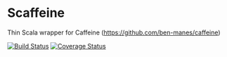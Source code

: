 # Scaffeine
Thin Scala wrapper for Caffeine (https://github.com/ben-manes/caffeine)

[![Build Status](https://travis-ci.org/blemale/scaffeine.svg?branch=master)](https://travis-ci.org/blemale/scaffeine)
[![Coverage Status](https://coveralls.io/repos/github/blemale/scaffeine/badge.svg?branch=master)](https://coveralls.io/github/blemale/scaffeine?branch=master)
